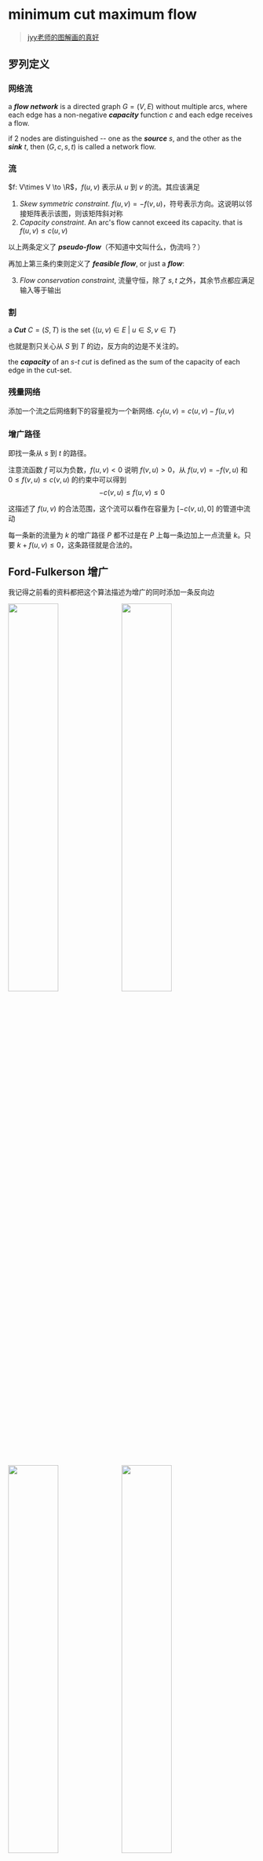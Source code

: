# minimum cut maximum flow

> [jyy老师的图解画的真好](https://www.bilibili.com/video/BV1Q7411R7ie/)

## 罗列定义

### 网络流

a ***flow network*** is a directed graph $G=(V, E)$ without multiple arcs, where each edge has a non-negative ***capacity*** function $c$ and each edge receives a flow.

if 2 nodes are distinguished -- one as the ***source*** $s$, and the other as the ***sink*** $t$, then $(G, c, s, t)$ is called a network flow.

### 流

$f: V\times V \to \R$，$f(u, v)$ 表示从 $u$ 到 $v$ 的流。其应该满足

1. *Skew symmetric constraint*. $f(u, v) = -f(v, u)$，符号表示方向。这说明以邻接矩阵表示该图，则该矩阵斜对称
2. *Capacity constraint*. An arc's flow cannot exceed its capacity. that is $f(u, v) \le c(u, v)$

以上两条定义了 ***pseudo-flow***（不知道中文叫什么，伪流吗？）

再加上第三条约束则定义了 ***feasible flow***, or just a ***flow***:

3. *Flow conservation constraint*, 流量守恒，除了 $s, t$ 之外，其余节点都应满足输入等于输出

### 割

a ***Cut*** $C = (S, T)$ is the set $\{(u, v) \in E \ | \ u \in S, v \in T\}$

也就是割只关心从 $S$ 到 $T$ 的边，反方向的边是不关注的。

the ***capacity*** of an *s-t cut* is defined as the sum of the capacity of each edge in the cut-set.

### 残量网络

添加一个流之后网络剩下的容量视为一个新网络. $c_f(u, v) = c(u, v) - f(u, v)$

### 增广路径

即找一条从 $s$ 到 $t$ 的路径。

注意流函数 $f$ 可以为负数，$f(u, v) < 0$ 说明 $f(v, u) > 0$，从 $f(u, v) = - f(v, u)$ 和 $0 \le f(v, u) \le c(v, u)$ 的约束中可以得到 $$-c(v, u) \le f(u, v) \le 0$$

这描述了 $f(u, v)$ 的合法范围，这个流可以看作在容量为 $[-c(v, u), 0]$ 的管道中流动

每一条新的流量为 $k$ 的增广路径 $P$ 都不过是在 $P$ 上每一条边加上一点流量 $k$。只要 $k + f(u, v) \le 0$，这条路径就是合法的。

## Ford-Fulkerson 增广

我记得之前看的资料都把这个算法描述为增广的同时添加一条反向边

<img src = "./img/max_flow1.svg" width="45%">
<img src = "./img/max_flow2.svg" width="45%">
<img src = "./img/max_flow3.svg" width="45%">
<img src = "./img/max_flow4.svg" width="45%">
<img src = "./img/max_flow5.svg" width="45%">

jyy 老师的讲解中增加了一个图解：

<img src = "./img/ford-fulkerson1.svg">
<img src = "./img/ford-fulkerson2.svg">

如果把流经一个割两侧的流量之和称为这个割的流量，那么对每一个割来说，每一次增广都一定会增大这个割的流量

- 问: 一个网络流的任意的割都有相同流量吗？

- 答: 是的。这是显然的，因为一个割把网络流图分割为两部分，而所有从 $s$ 出发的流一定会流到 $t$，因此任意的割的流量都是相等的

虽然割的流量都是相等的，但是割的容量不一定是相等的，它取决于这个割有哪些边

每次增广后，都考虑残差网络的割

- 问: 若一个网络所有割的容量都大于 $0$，则一定可以增广吗？
- 答: 是的。这个过程很好想象，画图如下：

<img src = "./img/augment_cut_capacity.svg">

这个过程中有一个小细节：每一次连接割中两个点 $u, v$，$u$ 并不总是上一次连接进去的点

然而，可以归纳地保证，每一次新连进去的点 $v$，必有一条从 $s$ 到 $v$ 的增广路径

因而每一次新取的割中 $S$ 里的每一个点都能从 $s$ 出发走到

因此，在增广过程的最后连接 $t$，这保证了有一条从 $s$ 到 $t$ 的路径

## 最大流最小割定理

上面说明了若一个网络所有割的容量都大于 $0$，则一定可以增广

因此，通过不断的增广，最终会使得残差网络中的所有割当中，至少有一个割，容量为 $0$

显然，按此割来分割原网络流：

<img src = "./img/a_cut.svg">

不可能有更大的流了，因而得到了最大流

同时，显然不可能有比它容量更小的割

## 总结

这么看下来好像也没有特别难以理解的地方，可能还是没有做题，检验不出来

如果能很自然地接受负数流，进而理解增广路径的过程，那么接下来就一路平坦了
